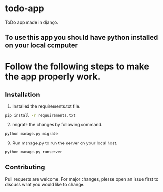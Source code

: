 # todo-app
ToDo app made in django. 
## To use this app you should have python installed on your local computer
# Follow the following steps to make the app  properly work.

## Installation
1. Installed the requirements.txt file.
```bash
pip install -r requuirements.txt
```
2. migrate the changes by following command.
```bash
python manage.py migrate

```
3. Run manage.py to run the server on your local host.

```bash
python manage.py runserver

```
## Contributing
Pull requests are welcome. For major changes, please open an issue first to discuss what you would like to change.

